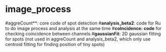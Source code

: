 # image_process
#aggreCount**: core code of spot detection
#**analysis_beta2**: code for Ru to do image process and analysis at the same time
#**coIncidence: code** for checking coincidence between channels
#**gaussianFit**: 2D gaussian fitting for spots (not used in aggreCount and analysis_beta2, which only use centroid fitting for finding position of tiny spots)
